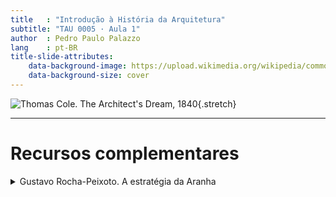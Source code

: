 ```yaml
---
title   : "Introdução à História da Arquitetura"
subtitle: "TAU 0005 · Aula 1"
author  : Pedro Paulo Palazzo
lang    : pt-BR
title-slide-attributes:
    data-background-image: https://upload.wikimedia.org/wikipedia/commons/c/c4/Akropolis_by_Leo_von_Klenze.jpg
    data-background-size: cover
---
```


![Thomas Cole. The Architect's Dream,
1840](https://upload.wikimedia.org/wikipedia/commons/3/33/Cole_Thomas_The_dream_of_the_architect_210_Sun_Unedited.jpg){.stretch}

------

# Recursos complementares

<details>

  <summary>Gustavo Rocha-Peixoto. A estratégia da Aranha</summary>

  <iframe style="text-align: center;" src="https://www.youtube-nocookie.com/embed/YQZGHr9qJoQ" allow="accelerometer; autoplay; encrypted-media; gyroscope; picture-in-picture" allowfullscreen="" width="560" height="315" frameborder="0">

    [Ver no YouTube](https://www.youtube-nocookie.com/embed/YQZGHr9qJoQ)

  </iframe>

</details>
